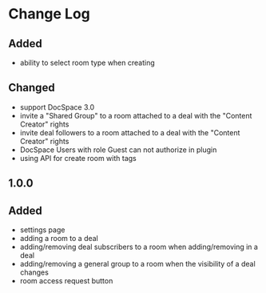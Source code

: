 # Change Log

##
## Added
- ability to select room type when creating

## Changed
- support DocSpace 3.0
- invite a "Shared Group" to a room attached to a deal with the "Content Creator" rights
- invite deal followers to a room attached to a deal with the "Content Creator" rights
- DocSpace Users with role Guest can not authorize in plugin
- using API for create room with tags

## 1.0.0
## Added
- settings page
- adding a room to a deal
- adding/removing deal subscribers to a room when adding/removing in a deal
- adding/removing a general group to a room when the visibility of a deal changes
- room access request button
